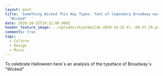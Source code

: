 ```yaml
---
layout: post
title: 'Something Wicked This Way Types: font of legendary Broadway musical
  "Wicked"  '
date: 2020-10-25T14:12:00.000Z
header_feature_image: ../uploads/skjermbilde-2020-10-25-kl.-00.57.29.png
comments: true
tags:
  - Culture
  - Design
  - Music
---
```

To celebrate Halloween here`s an analysis of the typeface of Broadway´s "Wicked"